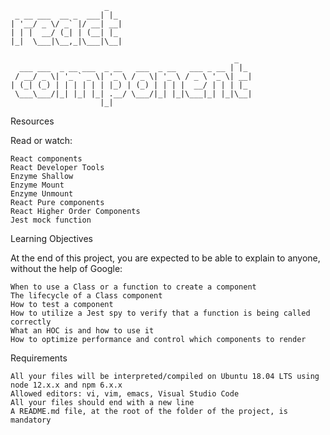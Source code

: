 ```
                     _   
 _ __ ___  __ _  ___| |_ 
| '__/ _ \/ _` |/ __| __|
| | |  __/ (_| | (__| |_ 
|_|  \___|\__,_|\___|\__|
                         
                                                  _   
  ___ ___  _ __ ___  _ __   ___  _ __   ___ _ __ | |_ 
 / __/ _ \| '_ ` _ \| '_ \ / _ \| '_ \ / _ \ '_ \| __|
| (_| (_) | | | | | | |_) | (_) | | | |  __/ | | | |_ 
 \___\___/|_| |_| |_| .__/ \___/|_| |_|\___|_| |_|\__|
                    |_|                               
```
Resources

Read or watch:

    React components
    React Developer Tools
    Enzyme Shallow
    Enzyme Mount
    Enzyme Unmount
    React Pure components
    React Higher Order Components
    Jest mock function

Learning Objectives

At the end of this project, you are expected to be able to explain to anyone, without the help of Google:

    When to use a Class or a function to create a component
    The lifecycle of a Class component
    How to test a component
    How to utilize a Jest spy to verify that a function is being called correctly
    What an HOC is and how to use it
    How to optimize performance and control which components to render

Requirements

    All your files will be interpreted/compiled on Ubuntu 18.04 LTS using node 12.x.x and npm 6.x.x
    Allowed editors: vi, vim, emacs, Visual Studio Code
    All your files should end with a new line
    A README.md file, at the root of the folder of the project, is mandatory
